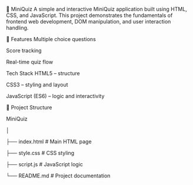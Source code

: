 🎯 MiniQuiz
A simple and interactive MiniQuiz application built using HTML, CSS, and JavaScript. This project demonstrates the fundamentals of frontend web development, DOM manipulation, and user interaction handling.

🚀 Features
   Multiple choice questions

   Score tracking

  Real-time quiz flow

Tech Stack
HTML5 – structure

CSS3 – styling and layout

JavaScript (ES6) – logic and interactivity

📂 Project Structure

  MiniQuiz
  
│

├── index.html          # Main HTML page

├── style.css           # CSS styling

├── script.js           # JavaScript logic

└── README.md           # Project documentation
